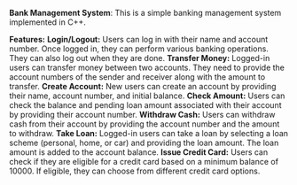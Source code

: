 **Bank Management System**:
This is a simple banking management system implemented in C++.

**Features:**
**Login/Logout:** Users can log in with their name and account number. Once logged in, they can perform various banking operations. They can also log out when they are done.
**Transfer Money:** Logged-in users can transfer money between two accounts. They need to provide the account numbers of the sender and receiver along with the amount to transfer.
**Create Account:** New users can create an account by providing their name, account number, and initial balance.
**Check Amount:** Users can check the balance and pending loan amount associated with their account by providing their account number.
**Withdraw Cash:** Users can withdraw cash from their account by providing the account number and the amount to withdraw.
**Take Loan:** Logged-in users can take a loan by selecting a loan scheme (personal, home, or car) and providing the loan amount. The loan amount is added to the account balance.
**Issue Credit Card:** Users can check if they are eligible for a credit card based on a minimum balance of 10000. If eligible, they can choose from different credit card options.
